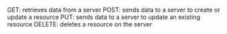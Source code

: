 GET: retrieves data from a server
POST: sends data to a server to create or update a resource
PUT: sends data to a server to update an existing resource
DELETE: deletes a resource on the server